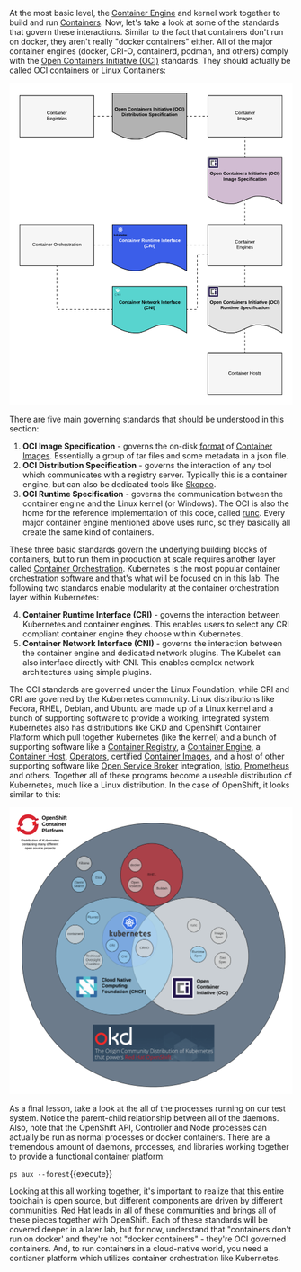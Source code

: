 At the most basic level, the [Container Engine](https://developers.redhat.com/blog/2018/02/22/container-terminology-practical-introduction/#h.6yt1ex5wfo3l) and kernel work together to build and run [Containers](https://developers.redhat.com/blog/2018/02/22/container-terminology-practical-introduction/#h.j2uq93kgxe0e). Now, let's take a look at some of the standards that govern these interactions. Similar to the fact that containers don't run on docker, they aren't really "docker containers" either. All of the major container engines (docker, CRI-O, containerd, podman, and others) comply with the [Open Containers Initiative (OCI)](https://www.opencontainers.org/) standards. They should actually be called OCI containers or Linux Containers: 

![Container Libraries](../../assets/subsystems/container-internals-lab-2-0-part-1/02-basic-standards.png)

There are five main governing standards that should be understood in this section:

1. **OCI Image Specification** - governs the on-disk [format](https://developers.redhat.com/blog/2018/02/22/container-terminology-practical-introduction/#h.dgn6r69i32gs) of [Container Images](https://developers.redhat.com/blog/2018/02/22/container-terminology-practical-introduction/#h.dqlu6589ootw). Essentially a group of tar files and some metadata in a json file.
2. **OCI Distribution Specification** - governs the interaction of any tool which communicates with a registry server. Typically this is a container engine, but can also be dedicated tools like [Skopeo](https://github.com/containers/skopeo).
3. **OCI Runtime Specification** - governs the communication between the container engine and the Linux kernel (or Windows). The OCI is also the home for the reference implementation of this code, called [runc](https://github.com/opencontainers/runc). Every major container engine mentioned above uses runc, so they basically all create the same kind of containers.

These three basic standards govern the underlying building blocks of containers, but to run them in production at scale requires another layer called [Container Orchestration](https://developers.redhat.com/blog/2018/02/22/container-terminology-practical-introduction/#h.6yt1ex5wfo66). Kubernetes is the most popular container orchestration software and that's what will be focused on in this lab. The following two standards enable modularity at the container orchestration layer within Kubernetes:

4. **Container Runtime Interface (CRI)** - governs the interaction between Kubernetes and container engines. This enables users to select any CRI compliant container engine they choose within Kubernetes.
5. **Container Network Interface (CNI)** - governs the interaction between the container engine and dedicated network plugins. The Kubelet can also interface directly with CNI. This enables complex network architectures using simple plugins.

The OCI standards are governed under the Linux Foundation, while CRI and CRI are governed by the Kubernetes community. Linux distributions like Fedora, RHEL, Debian, and Ubuntu are made up of a Linux kernel and a bunch of supporting software to provide a working, integrated system. Kubernetes also has distributions like OKD and OpenShift Container Platform which pull together Kubernetes (like the kernel) and a bunch of supporting software like a [Container Registry](https://developers.redhat.com/blog/2018/02/22/container-terminology-practical-introduction/#h.4cxnedx7tmvq), a [Container Engine](https://developers.redhat.com/blog/2018/02/22/container-terminology-practical-introduction/#h.6yt1ex5wfo3l), a [Container Host](https://developers.redhat.com/blog/2018/02/22/container-terminology-practical-introduction/#h.8tyd9p17othl), [Operators](https://coreos.com/operators/), certified [Container Images](https://developers.redhat.com/blog/2018/02/22/container-terminology-practical-introduction/#h.dqlu6589ootw), and a host of other supporting software like [Open Service Broker](https://kubernetes.io/docs/concepts/extend-kubernetes/service-catalog/) integration, [Istio](https://istio.io/), [Prometheus](https://prometheus.io/) and others. Together all of these programs become a useable distribution of Kubernetes, much like a Linux distribution. In the case of OpenShift, it looks similar to this:

![Community Landscape](../../assets/subsystems/container-internals-lab-2-0-part-1/02-community-landscape.png)


As a final lesson, take a look at the all of the processes running on our test system. Notice the parent-child relationship between all of the daemons. Also, note that the OpenShift API, Controller and Node processes can actually be run as normal processes or docker containers. There are a tremendous amount of daemons, processes, and libraries working together to provide a functional container platform: 

``ps aux --forest``{{execute}}

Looking at this all working together, it's important to realize that this entire toolchain is open source, but different components are driven by different communities. Red Hat leads in all of these communities and brings all of these pieces together with OpenShift. Each of these standards will be covered deeper in a later lab, but for now, understand that "containers don't run on docker' and they're not "docker containers" - they're OCI governed containers. And, to run containers in a cloud-native world, you need a contianer platform which utilizes container orchestration like Kubernetes.

